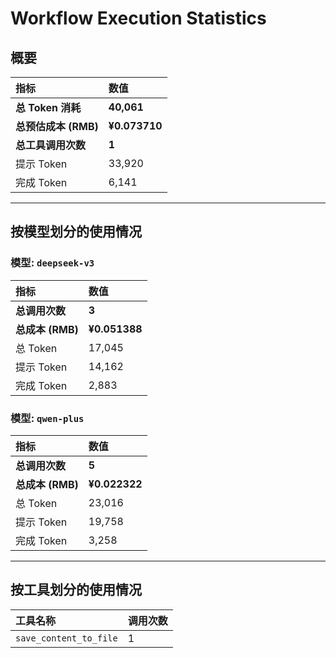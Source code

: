 # Workflow Execution Statistics

## 概要

| 指标 | 数值 |
| :--- | :--- |
| **总 Token 消耗** | **40,061** |
| **总预估成本 (RMB)** | **¥0.073710** |
| **总工具调用次数** | **1** |
| 提示 Token | 33,920 |
| 完成 Token | 6,141 |

---

## 按模型划分的使用情况


### 模型: `deepseek-v3`

| 指标 | 数值 |
| :--- | :--- |
| **总调用次数** | **3** |
| **总成本 (RMB)** | **¥0.051388** |
| 总 Token | 17,045 |
| 提示 Token | 14,162 |
| 完成 Token | 2,883 |

### 模型: `qwen-plus`

| 指标 | 数值 |
| :--- | :--- |
| **总调用次数** | **5** |
| **总成本 (RMB)** | **¥0.022322** |
| 总 Token | 23,016 |
| 提示 Token | 19,758 |
| 完成 Token | 3,258 |

---

## 按工具划分的使用情况

| 工具名称 | 调用次数 |
| :--- | :--- |
| `save_content_to_file` | 1 |
